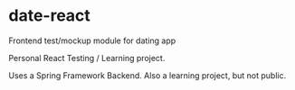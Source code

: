 # date-react
Frontend test/mockup module for dating app

Personal React Testing / Learning project.

Uses a Spring Framework Backend. Also a learning project, but not public.
